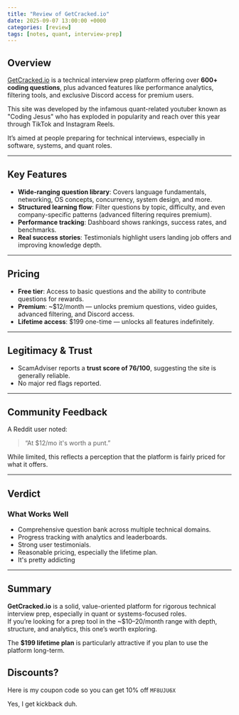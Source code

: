 ```yaml
---
title: "Review of GetCracked.io"
date: 2025-09-07 13:00:00 +0000
categories: [review]
tags: [notes, quant, interview-prep]
---
```


## Overview
[GetCracked.io](https://www.getcracked.io) is a technical interview prep platform offering over **600+ coding questions**, plus advanced features like performance analytics, filtering tools, and exclusive Discord access for premium users.  

This site was developed by the infamous quant-related youtuber known as "Coding Jesus" who has exploded in popularity and reach over this year through TikTok and Instagram Reels. 

It’s aimed at people preparing for technical interviews, especially in software, systems, and quant roles.

---

## Key Features
- **Wide-ranging question library**: Covers language fundamentals, networking, OS concepts, concurrency, system design, and more.
- **Structured learning flow**: Filter questions by topic, difficulty, and even company-specific patterns (advanced filtering requires premium).
- **Performance tracking**: Dashboard shows rankings, success rates, and benchmarks.
- **Real success stories**: Testimonials highlight users landing job offers and improving knowledge depth.

---

## Pricing
- **Free tier**: Access to basic questions and the ability to contribute questions for rewards.  
- **Premium**: ~$12/month — unlocks premium questions, video guides, advanced filtering, and Discord access.  
- **Lifetime access**: $199 one-time — unlocks all features indefinitely.  

---

## Legitimacy & Trust
- ScamAdviser reports a **trust score of 76/100**, suggesting the site is generally reliable.  
- No major red flags reported.  

---

## Community Feedback
A Reddit user noted:  
> “At $12/mo it's worth a punt.”  

While limited, this reflects a perception that the platform is fairly priced for what it offers.  

---

## Verdict

### What Works Well
- Comprehensive question bank across multiple technical domains.  
- Progress tracking with analytics and leaderboards.  
- Strong user testimonials.  
- Reasonable pricing, especially the lifetime plan.  
- It's pretty addicting


---

## Summary
**GetCracked.io** is a solid, value-oriented platform for rigorous technical interview prep, especially in quant or systems-focused roles.  
If you’re looking for a prep tool in the ~$10–20/month range with depth, structure, and analytics, this one’s worth exploring.  

The **$199 lifetime plan** is particularly attractive if you plan to use the platform long-term.

## Discounts?
Here is my coupon code so you can get 10% off 
`MF8UJU6X`

Yes, I get kickback duh. 
